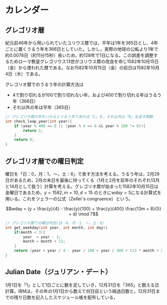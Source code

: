 # カレンダー
## グレゴリオ暦
紀元前46年から用いられていたユリウス暦では，平年は1年を365日とし、4年ごとに置くうるう年を366日としていた。しかし，実際の地球の公転より1年で約0.0078日（約11分15秒）長いため，約128年で1日になる。この誤差を調整するためローマ教皇グレゴリウス13世がユリウス暦の改良を命じ1582年10月15日（金）から使われた暦である。なお1582年10月15日（金）の前日は1582年10月4日（木）である。

グレゴリオ暦でのうるう年の計算方法は

* 4で割り切れるが100で割り切れない年，および400で割り切れる年はうるう年（366日）
* それ以外の年は平年（365日）

```C
// グレゴリオ暦の年をいれるとうるう年であれば「1」を，それ以外は「0」を返す関数
int check_leap_year(int year){
    if (year % 400 == 0 || (year % 4 == 0 && year % 100 != 0)){
        return 1;
    }
    return 0;
}
```

## グレゴリオ暦での曜日判定
曜日を「日：0，月：1，〜，土：6」で表す方法を考える。うるう年は，2月29日があるため，2月の末日を最後に持ってくる（1月と2月を前年のそれぞれ13月と14月として扱う）計算を考える。グレゴリオ暦が始まった1582年10月15日は金曜日であるため，$`y = 1582, m = 10, d = 15 `$ のときに$`wday = 5`$になる計算式を用いる。これをツェラーの公式（Zeller's congruence）という。

```math
wday = (y + \frac{y}{4} - \frac{y}{100} + \frac{y}{400} \frac{13m + 8}{5} + d) \mod 7
```

```C
// グレゴリオ暦での曜日判定(日：0，月：1，〜，土：6)
int get_weekday(int year, int month, int day){
    if(month < 3){
        year  = year - 1;
        month = month + 12;
    }
    return (year + year / 4 - year / 100 + year / 400 + (13 * month + 8) / 5 + day) % 7;
}
```

## Julian Date（ジュリアン・デート）
1月1日を「1」として1日ごとに数を足していき，12月31日を「365」と数える日計算。IBMは，その年の1月1日から数えて何日目という経過日数と，12月31日までの残り日数を記入したスケジュール帳を配布している，
